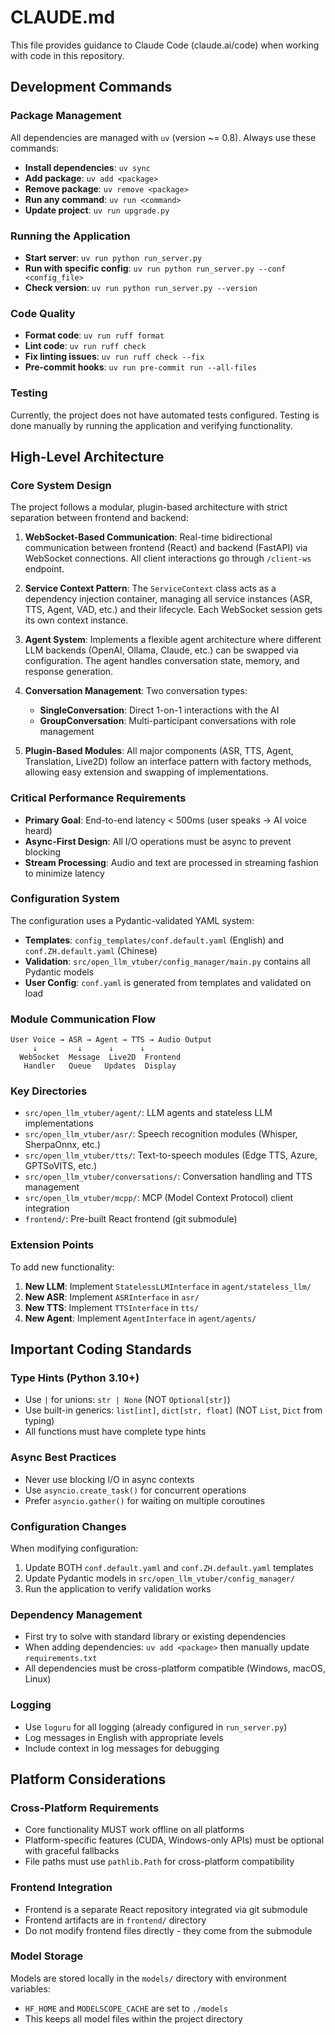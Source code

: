 # CLAUDE.md

This file provides guidance to Claude Code (claude.ai/code) when working with code in this repository.

## Development Commands

### Package Management
All dependencies are managed with `uv` (version ~= 0.8). Always use these commands:
- **Install dependencies**: `uv sync`
- **Add package**: `uv add <package>`
- **Remove package**: `uv remove <package>`
- **Run any command**: `uv run <command>`
- **Update project**: `uv run upgrade.py`

### Running the Application
- **Start server**: `uv run python run_server.py`
- **Run with specific config**: `uv run python run_server.py --conf <config_file>`
- **Check version**: `uv run python run_server.py --version`

### Code Quality
- **Format code**: `uv run ruff format`
- **Lint code**: `uv run ruff check`
- **Fix linting issues**: `uv run ruff check --fix`
- **Pre-commit hooks**: `uv run pre-commit run --all-files`

### Testing
Currently, the project does not have automated tests configured. Testing is done manually by running the application and verifying functionality.

## High-Level Architecture

### Core System Design
The project follows a modular, plugin-based architecture with strict separation between frontend and backend:

1. **WebSocket-Based Communication**: Real-time bidirectional communication between frontend (React) and backend (FastAPI) via WebSocket connections. All client interactions go through `/client-ws` endpoint.

2. **Service Context Pattern**: The `ServiceContext` class acts as a dependency injection container, managing all service instances (ASR, TTS, Agent, VAD, etc.) and their lifecycle. Each WebSocket session gets its own context instance.

3. **Agent System**: Implements a flexible agent architecture where different LLM backends (OpenAI, Ollama, Claude, etc.) can be swapped via configuration. The agent handles conversation state, memory, and response generation.

4. **Conversation Management**: Two conversation types:
   - **SingleConversation**: Direct 1-on-1 interactions with the AI
   - **GroupConversation**: Multi-participant conversations with role management

5. **Plugin-Based Modules**: All major components (ASR, TTS, Agent, Translation, Live2D) follow an interface pattern with factory methods, allowing easy extension and swapping of implementations.

### Critical Performance Requirements
- **Primary Goal**: End-to-end latency < 500ms (user speaks → AI voice heard)
- **Async-First Design**: All I/O operations must be async to prevent blocking
- **Stream Processing**: Audio and text are processed in streaming fashion to minimize latency

### Configuration System
The configuration uses a Pydantic-validated YAML system:
- **Templates**: `config_templates/conf.default.yaml` (English) and `conf.ZH.default.yaml` (Chinese)
- **Validation**: `src/open_llm_vtuber/config_manager/main.py` contains all Pydantic models
- **User Config**: `conf.yaml` is generated from templates and validated on load

### Module Communication Flow
```
User Voice → ASR → Agent → TTS → Audio Output
     ↓         ↓      ↓      ↓
  WebSocket  Message  Live2D  Frontend
   Handler   Queue   Updates  Display
```

### Key Directories
- `src/open_llm_vtuber/agent/`: LLM agents and stateless LLM implementations
- `src/open_llm_vtuber/asr/`: Speech recognition modules (Whisper, SherpaOnnx, etc.)
- `src/open_llm_vtuber/tts/`: Text-to-speech modules (Edge TTS, Azure, GPTSoVITS, etc.)
- `src/open_llm_vtuber/conversations/`: Conversation handling and TTS management
- `src/open_llm_vtuber/mcpp/`: MCP (Model Context Protocol) client integration
- `frontend/`: Pre-built React frontend (git submodule)

### Extension Points
To add new functionality:
1. **New LLM**: Implement `StatelessLLMInterface` in `agent/stateless_llm/`
2. **New ASR**: Implement `ASRInterface` in `asr/`
3. **New TTS**: Implement `TTSInterface` in `tts/`
4. **New Agent**: Implement `AgentInterface` in `agent/agents/`

## Important Coding Standards

### Type Hints (Python 3.10+)
- Use `|` for unions: `str | None` (NOT `Optional[str]`)
- Use built-in generics: `list[int]`, `dict[str, float]` (NOT `List`, `Dict` from typing)
- All functions must have complete type hints

### Async Best Practices
- Never use blocking I/O in async contexts
- Use `asyncio.create_task()` for concurrent operations
- Prefer `asyncio.gather()` for waiting on multiple coroutines

### Configuration Changes
When modifying configuration:
1. Update BOTH `conf.default.yaml` and `conf.ZH.default.yaml` templates
2. Update Pydantic models in `src/open_llm_vtuber/config_manager/`
3. Run the application to verify validation works

### Dependency Management
- First try to solve with standard library or existing dependencies
- When adding dependencies: `uv add <package>` then manually update `requirements.txt`
- All dependencies must be cross-platform compatible (Windows, macOS, Linux)

### Logging
- Use `loguru` for all logging (already configured in `run_server.py`)
- Log messages in English with appropriate levels
- Include context in log messages for debugging

## Platform Considerations

### Cross-Platform Requirements
- Core functionality MUST work offline on all platforms
- Platform-specific features (CUDA, Windows-only APIs) must be optional with graceful fallbacks
- File paths must use `pathlib.Path` for cross-platform compatibility

### Frontend Integration
- Frontend is a separate React repository integrated via git submodule
- Frontend artifacts are in `frontend/` directory
- Do not modify frontend files directly - they come from the submodule

### Model Storage
Models are stored locally in the `models/` directory with environment variables:
- `HF_HOME` and `MODELSCOPE_CACHE` are set to `./models`
- This keeps all model files within the project directory